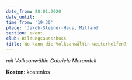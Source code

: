 ```yaml
---
date_from: 28.01.2020
date_until: ''
time_from: '19:30'
place: 'Jakob-Steiner-Haus, Milland'
section: event
club: Bildungsausschuss
title: Wo kann die Volksanwältin weiterhelfen?
---
```

_mit Volksanwältin Gabriele Morandell_

**Kosten:** kostenlos
